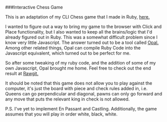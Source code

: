 ###Interactive Chess Game


This is an adaptation of my CLI Chess game that I made in Ruby, [here.](https://github.com/Styx-/chess)

I wanted to figure out a way to bring my game to the browser with Click and Place functionality, but I also wanted to keep all the brains/logic that I'd already figured out in Ruby. This was a somewhat difficult problem since I know very little Javascript. The answer turned out to be a tool called [Opal.](http://opalrb.org/) Among other related things, Opal can compile Ruby Code into the Javascript equivalent, which turned out to be perfect for me.

So after some tweaking of my ruby code, and the addition of some of my own Javascript, Opal brought me home. Feel free to check out the end result at [Rawgit.](https://rawgit.com/Styx-/interactive_chess/master/index.html)

It should be noted that this game does not allow you to play against the computer, it's just the board with piece and check rules added in, i.e. Queens can go perpendicular and diagonal, pawns can only go forward and any move that puts the relevant king in check is not allowed.

P.S. I've yet to implement En Passant and Castling. Additionally, the game assumes that you will play in order white, black, white.
